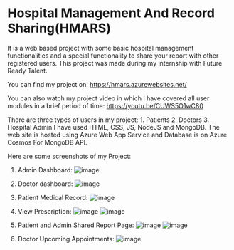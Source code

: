 # Hospital Management And Record Sharing(HMARS)
It is a web based project with some basic hospital management functionalities and a special functionality to share your report with other registered users. This project was made during my internship with Future Ready Talent.

You can find my project on: https://hmars.azurewebsites.net/

You can also watch my project video in which I have covered all user modules in a brief period of time: https://youtu.be/CUWS5O1wC80

There are three types of users in my project: 1. Patients     2. Doctors      3. Hospital Admin
I have used HTML, CSS, JS, NodeJS and MongoDB. The web site is hosted using Azure Web App Service and Database is on Azure Cosmos For MongoDB API.

Here are some screenshots of my Project:
1. Admin Dashboard:
![image](https://user-images.githubusercontent.com/58947407/176014173-0f43a473-c398-4423-819b-bfe5fef98a1e.png)

2. Doctor dashboard:
![image](https://user-images.githubusercontent.com/58947407/176018664-ee4f0312-6821-423a-a4af-487c7722fd4e.png)

3. Patient Medical Record:
![image](https://user-images.githubusercontent.com/58947407/176016624-bc160f0a-5d04-4a11-99c0-6e5e29da56d4.png)

4. View Prescription:
![image](https://user-images.githubusercontent.com/58947407/176018406-d0e869ac-4855-4afd-8ab2-0eb9041da69e.png)
![image](https://user-images.githubusercontent.com/58947407/176017067-5ae8f39e-5d85-42cd-b055-20bb260612bd.png)


5. Patient and Admin Shared Report Page:
![image](https://user-images.githubusercontent.com/58947407/176017416-1d4d3edc-d4dd-4cb0-87a2-77a03e28f950.png)
![image](https://user-images.githubusercontent.com/58947407/176019078-c3c0b7f8-7177-41b9-aa78-a090630814c1.png)

6. Doctor Upcoming Appointments:
![image](https://user-images.githubusercontent.com/58947407/176015629-c65da17f-1e39-4af4-8d0f-5a0f845e24c4.png)
